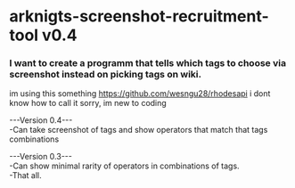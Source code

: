 # arknigts-screenshot-recruitment-tool v0.4
### I want to create a programm that tells which tags to choose via screenshot instead on picking tags on wiki.
im using this something https://github.com/wesngu28/rhodesapi i dont know how to call it sorry, im new to coding

---Version 0.4---   
-Can take screenshot of tags and show operators that match that tags combinations

  
---Version 0.3---  
-Can show minimal rarity of operators in combinations of tags.  
-That all.  
 
